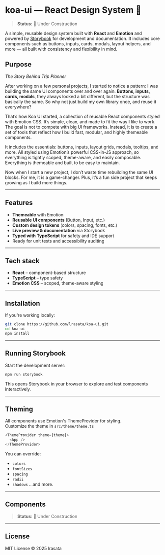 # koa-ui — React Design System 🚧

> **Status**: 🚧 Under Construction

A simple, reusable design system built with **React** and **Emotion** and powered by [Storybook](https://storybook.js.org/) for development and documentation. 
It includes core components such as buttons, inputs, cards, modals, layout helpers, and more — all built with consistency and flexibility in mind.

## Purpose
*The Story Behind Trip Planner*

After working on a few personal projects, I started to notice a pattern: I was building the same UI components over and over again. 
**Buttons, inputs, cards, modals**, they always looked a bit different, but the structure was basically the same. So why not 
just build my own library once, and reuse it everywhere?

That’s how Koa UI started, a collection of reusable React components styled with Emotion CSS. It’s simple, clean, and made 
to fit the way I like to work. The goal is not to compete with big UI frameworks. Instead, it is to create a set of tools 
that reflect how I build fast, modular, and highly themeable components. 

It includes the essentials: buttons, inputs, layout grids, modals, tooltips, and more. All styled using Emotion’s powerful CSS-in-JS approach, 
so everything is tightly scoped, theme-aware, and easily composable. Everything is themeable and built to be easy to maintain.

Now when I start a new project, I don’t waste time rebuilding the same UI blocks. For me, it is a game-changer. Plus, 
it’s a fun side project that keeps growing as I build more things.

---

## Features


- **Themeable** with Emotion
- **Reusable UI components** (Button, Input, etc.)
- **Custom design tokens** (colors, spacing, fonts, etc.)
- **Live preview & documentation** via Storybook
- **Typed with TypeScript** for safety and IDE support
- Ready for unit tests and accessibility auditing

---

## Tech stack
- **React** – component-based structure
- **TypeScript** – type safety 
- **Emotion CSS** – scoped, theme-aware styling

---

## Installation

If you're working locally:

```bash
git clone https://github.com/lrasata/koa-ui.git
cd koa-ui
npm install
```

---

## Running Storybook

Start the development server:

```bash
npm run storybook
```

This opens Storybook in your browser to explore and test components interactively.

---

## Theming

All components use Emotion's ThemeProvider for styling.  
Customize the theme in `src/theme/theme.ts`


```ts
<ThemeProvider theme={theme}>
  <App />
</ThemeProvider>
```

You can override:

- `colors`
- `fontSizes`
- `spacing`
- `radii`
- `shadows`
  ...and more.

---

## Components

> **Status**: 🚧 Under Construction

[//]: #
[//]: # "| Component | Description         |"
[//]: # "|----------|---------------------|"
[//]: # "| `Button` | Primary actions     |"
[//]: # "| `Input`  | Text input fields   |"
[//]: # "| `Card`   | Container UI blocks |"
[//]: # "| ...      | More coming soon    |"

---

## License

MIT License © 2025 lrasata
